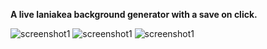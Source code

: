 **A live laniakea background generator with a save on click.**

![screenshot1](https://github.com/visnudeva/lanikea/blob/main/Laniakea.png?raw=true)
![screenshot1](https://github.com/visnudeva/lanikea/blob/main/Laniakea(1).png?raw=true)
![screenshot1](https://github.com/visnudeva/lanikea/blob/main/Laniakea(2).png?raw=true)
